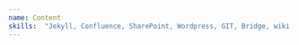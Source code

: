 ```yaml
---
name: Content
skills:  "Jekyll, Confluence, SharePoint, Wordpress, GIT, Bridge, wiki variants"
---
```

